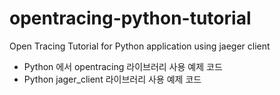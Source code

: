 # opentracing-python-tutorial
Open Tracing Tutorial for Python application using jaeger client

- Python 에서 opentracing 라이브러리 사용 예제 코드
- Python jager_client 라이브러리 사용 예제 코드
